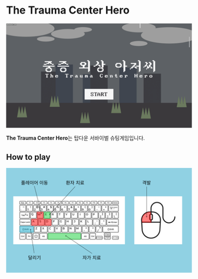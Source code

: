 # The Trauma Center Hero

![GIF](start.gif) 


**The Trauma Center Hero**는 탑다운 서바이벌 슈팅게임입니다.

## How to play
![PNG](keyboardandmouse.png)


